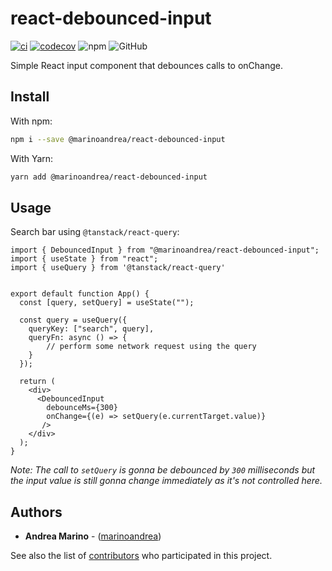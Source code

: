 # react-debounced-input

[![ci](https://github.com/marinoandrea/react-debounced-input/actions/workflows/ci.yaml/badge.svg)](https://github.com/marinoandrea/react-debounced-input/actions/workflows/ci.yaml)
[![codecov](https://codecov.io/gh/marinoandrea/react-debounced-input/branch/main/graph/badge.svg?token=CLH2HL36PS)](https://codecov.io/gh/marinoandrea/react-debounced-input)
![npm](https://img.shields.io/npm/v/@marinoandrea/react-debounced-input)
![GitHub](https://img.shields.io/github/license/marinoandrea/react-debounced-input)

Simple React input component that debounces calls to onChange.

## Install

With npm:

```bash
npm i --save @marinoandrea/react-debounced-input
```

With Yarn:

```bash
yarn add @marinoandrea/react-debounced-input
```

## Usage

Search bar using `@tanstack/react-query`:

```JSX
import { DebouncedInput } from "@marinoandrea/react-debounced-input";
import { useState } from "react";
import { useQuery } from '@tanstack/react-query'


export default function App() {
  const [query, setQuery] = useState("");

  const query = useQuery({
    queryKey: ["search", query],
    queryFn: async () => {
        // perform some network request using the query
    }
  });

  return (
    <div>
      <DebouncedInput
        debounceMs={300}
        onChange={(e) => setQuery(e.currentTarget.value)}
       />
    </div>
  );
}
```

_Note: The call to `setQuery` is gonna be debounced by `300` milliseconds but the input value is still gonna change immediately as it's not controlled here._

## Authors

- **Andrea Marino** - ([marinoandrea](https://github.com/marinoandrea))

See also the list of [contributors](https://github.com/marinoandrea/reactome-graph/contributors) who participated in this project.
